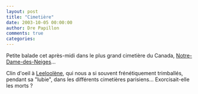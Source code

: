 ```yaml
---
layout: post
title: "Cimetière"
date: 2003-10-05 00:00:00
author: Dre Papillon
comments: true
categories: 
---
```



Petite balade cet après-midi dans le plus grand cimetière du Canada, [Notre-Dame-des-Neiges](http://www.cimetierenddn.org/fr/default.asp)...

Clin d'oeil à [Leeloolène](http://leeloolene.free.fr/), qui nous a si souvent frénétiquement trimballés, pendant sa "lubie", dans les différents cimetières parisiens...  Exorcisait-elle les morts ?
